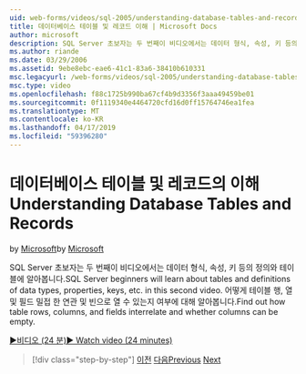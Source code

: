 ```yaml
---
uid: web-forms/videos/sql-2005/understanding-database-tables-and-records
title: 데이터베이스 테이블 및 레코드 이해 | Microsoft Docs
author: microsoft
description: SQL Server 초보자는 두 번째이 비디오에서는 데이터 형식, 속성, 키 등의 정의와 테이블에 알아봅니다. 확인해 테이블 행, 열을 하는 중...
ms.author: riande
ms.date: 03/29/2006
ms.assetid: 9ebe8ebc-eae6-41c1-83a6-38410b610331
msc.legacyurl: /web-forms/videos/sql-2005/understanding-database-tables-and-records
msc.type: video
ms.openlocfilehash: f88c1725b990ba67cf4b9d3356f3aaa49459be01
ms.sourcegitcommit: 0f1119340e4464720cfd16d0ff15764746ea1fea
ms.translationtype: MT
ms.contentlocale: ko-KR
ms.lasthandoff: 04/17/2019
ms.locfileid: "59396280"
---
```

# <a name="understanding-database-tables-and-records"></a><span data-ttu-id="872a7-104">데이터베이스 테이블 및 레코드의 이해</span><span class="sxs-lookup"><span data-stu-id="872a7-104">Understanding Database Tables and Records</span></span>

<span data-ttu-id="872a7-105">by [Microsoft](https://github.com/microsoft)</span><span class="sxs-lookup"><span data-stu-id="872a7-105">by [Microsoft](https://github.com/microsoft)</span></span>

<span data-ttu-id="872a7-106">SQL Server 초보자는 두 번째이 비디오에서는 데이터 형식, 속성, 키 등의 정의와 테이블에 알아봅니다.</span><span class="sxs-lookup"><span data-stu-id="872a7-106">SQL Server beginners will learn about tables and definitions of data types, properties, keys, etc. in this second video.</span></span> <span data-ttu-id="872a7-107">어떻게 테이블 행, 열 및 필드 밀접 한 연관 및 빈으로 열 수 있는지 여부에 대해 알아봅니다.</span><span class="sxs-lookup"><span data-stu-id="872a7-107">Find out how table rows, columns, and fields interrelate and whether columns can be empty.</span></span>

[<span data-ttu-id="872a7-108">&#9654;비디오 (24 분)</span><span class="sxs-lookup"><span data-stu-id="872a7-108">&#9654; Watch video (24 minutes)</span></span>](https://channel9.msdn.com/Blogs/ASP-NET-Site-Videos/understanding-database-tables-and-records)

> [!div class="step-by-step"]
> <span data-ttu-id="872a7-109">[이전](what-is-a-database.md)
> [다음](more-about-column-data-types-and-other-properties.md)</span><span class="sxs-lookup"><span data-stu-id="872a7-109">[Previous](what-is-a-database.md)
[Next](more-about-column-data-types-and-other-properties.md)</span></span>
